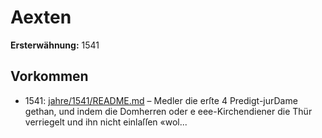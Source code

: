 # Aexten

**Ersterwähnung:** 1541

## Vorkommen
- 1541: [jahre/1541/README.md](../jahre/1541/README.md) – Medler die erſte
4 Predigt-jurDame gethan, und indem die Domherren oder
e eee-Kirchendiener die Thür verriegelt und ihn nicht einlaſſen
«wol...
